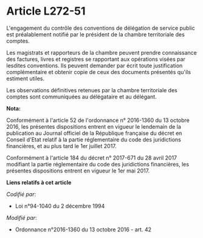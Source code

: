 # Article L272-51

L'engagement du contrôle des conventions de délégation de service public est préalablement notifié par le président de la
chambre territoriale des comptes. 

Les magistrats et rapporteurs de la chambre peuvent prendre connaissance des factures, livres et registres se rapportant aux
opérations visées par lesdites conventions. Ils peuvent demander par écrit toute justification complémentaire et obtenir
copie de ceux des documents présentés qu'ils estiment utiles. 

Les observations définitives retenues par la chambre territoriale des comptes sont communiquées au délégataire et au
délégant.

**Nota:**

Conformément à l'article 52 de l'ordonnance n° 2016-1360 du 13 octobre 2016, les présentes dispositions entrent en vigueur le
lendemain de la publication au Journal officiel de la République française du décret en Conseil d'Etat relatif à la partie
réglementaire du code des juridictions financières, et au plus tard le 1er juillet 2017.

Conformément à l'article 184 du décret n° 2017-671 du 28 avril 2017 modifiant la partie réglementaire du code des
juridictions financières, les présentes dispositions entrent en vigueur le 1er mai 2017.

**Liens relatifs à cet article**

_Codifié par_:

  - Loi n°94-1040 du 2 décembre 1994

_Modifié par_:

  - Ordonnance n°2016-1360 du 13 octobre 2016 - art. 42
